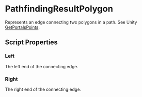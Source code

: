 # PathfindingResultPolygon

Represents an edge connecting two polygons in a path. See Unity [GetPortalsPoints](https://docs.unity3d.com/ScriptReference/Experimental.AI.NavMeshQuery.GetPortalPoints.html).

## Script Properties

### Left

The left end of the connecting edge.

### Right

The right end of the connecting edge.